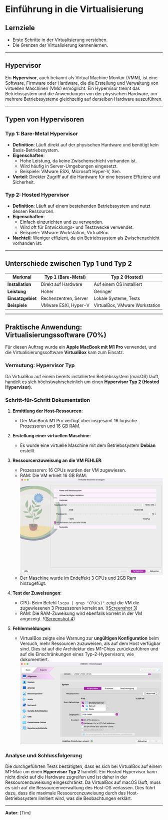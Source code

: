 # Einführung in die Virtualisierung

## Lernziele
- Erste Schritte in der Virtualisierung verstehen.
- Die Grenzen der Virtualisierung kennenlernen.

---

## Hypervisor

Ein **Hypervisor**, auch bekannt als Virtual Machine Monitor (VMM), ist eine Software, Firmware oder Hardware, die die Erstellung und Verwaltung von virtuellen Maschinen (VMs) ermöglicht. Ein Hypervisor trennt das Betriebssystem und die Anwendungen von der physischen Hardware, um mehrere Betriebssysteme gleichzeitig auf derselben Hardware auszuführen.

---

## Typen von Hypervisoren

### Typ 1: Bare-Metal Hypervisor
- **Definition**: Läuft direkt auf der physischen Hardware und benötigt kein Basis-Betriebssystem.
- **Eigenschaften**:
  - Hohe Leistung, da keine Zwischenschicht vorhanden ist.
  - Wird häufig in Server-Umgebungen eingesetzt.
  - Beispiele: VMware ESXi, Microsoft Hyper-V, Xen.
- **Vorteil**: Direkter Zugriff auf die Hardware für eine bessere Effizienz und Sicherheit.

### Typ 2: Hosted Hypervisor
- **Definition**: Läuft auf einem bestehenden Betriebssystem und nutzt dessen Ressourcen.
- **Eigenschaften**:
  - Einfach einzurichten und zu verwenden.
  - Wird oft für Entwicklungs- und Testzwecke verwendet.
  - Beispiele: VMware Workstation, VirtualBox.
- **Nachteil**: Weniger effizient, da ein Betriebssystem als Zwischenschicht vorhanden ist.

---

## Unterschiede zwischen Typ 1 und Typ 2

| Merkmal                 | Typ 1 (Bare-Metal)         | Typ 2 (Hosted)            |
|-------------------------|----------------------------|---------------------------|
| **Installation**        | Direkt auf Hardware        | Auf einem OS installiert  |
| **Leistung**            | Höher                     | Geringer                  |
| **Einsatzgebiet**       | Rechenzentren, Server      | Lokale Systeme, Tests     |
| **Beispiele**           | VMware ESXi, Hyper-V      | VirtualBox, VMware Workstation |

---

## Praktische Anwendung: Virtualisierungssoftware (70%)

Für diesen Auftrag wurde ein **Apple MacBook mit M1 Pro** verwendet, und die Virtualisierungssoftware **VirtualBox** kam zum Einsatz.

### Vermutung: Hypervisor Typ
Da VirtualBox auf einem bereits installierten Betriebssystem (macOS) läuft, handelt es sich höchstwahrscheinlich um einen **Hypervisor Typ 2 (Hosted Hypervisor)**.

### Schritt-für-Schritt Dokumentation
1. **Ermittlung der Host-Ressourcen**:
   - Der MacBook M1 Pro verfügt über insgesamt 16 logische Prozessoren und 16 GB RAM.

2. **Erstellung einer virtuellen Maschine**:
   - Es wurde eine virtuelle Maschine mit dem Betriebssystem **Debian** erstellt.

3. **Ressourcenzuweisung an die VM FEHLER**:
   - Prozessoren: 16 CPUs wurden der VM zugewiesen.
   - RAM: Die VM erhielt 16 GB RAM. 
   ![Screenshot 2](Images/2.png)
   - Der Maschine wurde im Endeffekt 3 CPUs und 2GB Ram hinzugefügt.

4. **Test der Zuweisungen**:
   - CPU: Beim Befehl `lscpu | grep "CPU(s)"` zeigt die VM die zugewiesenen 3 Prozessoren korrekt an. !([Screenshot 3](Images/4.png))
   - RAM: Die RAM-Zuweisung wird ebenfalls korrekt in der VM angezeigt. !([Screenshot 4](Images/6.png))

5. **Fehlermeldungen**:
   - VirtualBox zeigte eine Warnung zur **ungültigen Konfiguration** beim Versuch, mehr Ressourcen zuzuweisen, als auf dem Host verfügbar sind. Dies ist auf die Architektur des M1-Chips zurückzuführen und auf die Einschränkungen eines Typ-2-Hypervisors, wie dokumentiert. ![Screenshot 5](Images/1.png) 

### Analyse und Schlussfolgerung
Die durchgeführten Tests bestätigten, dass es sich bei VirtualBox auf einem M1-Mac um einen **Hypervisor Typ 2** handelt. Ein Hosted Hypervisor kann nicht direkt auf die Hardware zugreifen und ist daher in der Ressourcenzuweisung eingeschränkt. Da VirtualBox auf macOS läuft, muss es sich auf die Ressourcenverwaltung des Host-OS verlassen. Dies führt dazu, dass die maximale Ressourcenzuweisung durch das Host-Betriebssystem limitiert wird, was die Beobachtungen erklärt.

---

**Autor**: [Tim]